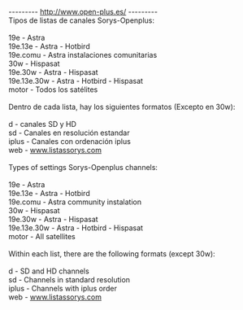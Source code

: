 ---------   http://www.open-plus.es/   ---------<br>
Tipos de listas de canales Sorys-Openplus:<br>
<br>
19e - Astra<br>
19e.13e - Astra - Hotbird<br>
19e.comu - Astra instalaciones comunitarias<br>
30w - Hispasat<br>
19e.30w - Astra - Hispasat<br>
19e.13e.30w - Astra - Hotbird - Hispasat<br>
motor - Todos los satélites<br>
<br>
Dentro de cada lista, hay los siguientes formatos (Excepto en 30w):<br>
<br>
d - canales SD y HD<br>
sd - Canales en resolución estandar<br>
iplus - Canales con ordenación iplus<br>
web - www.listassorys.com<br>
<br>
Types of settings Sorys-Openplus channels:<br>
<br>
19e - Astra<br>
19e.13e - Astra - Hotbird<br>
19e.comu - Astra community instalation<br>
30w - Hispasat<br>
19e.30w - Astra - Hispasat<br>
19e.13e.30w - Astra - Hotbird - Hispasat<br>
motor - All satellites<br>
<br>
Within each list, there are the following formats (except 30w):<br>
<br>
d - SD and HD channels<br>
sd - Channels in standard resolution<br>
iplus - Channels with iplus order<br>
web - www.listassorys.com<br>
<br>


